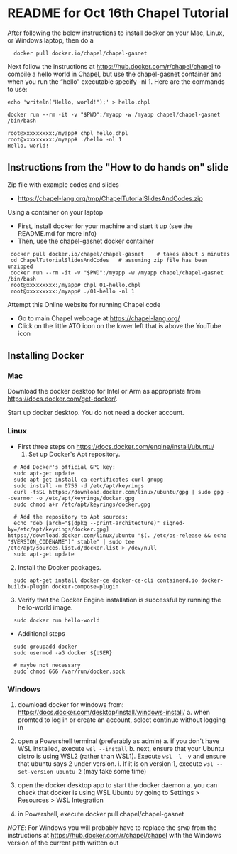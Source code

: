 # README for Oct 16th Chapel Tutorial

After following the below instructions to install docker on your Mac, Linux, or Windows
laptop, then do a
```
  docker pull docker.io/chapel/chapel-gasnet
```

Next follow the instructions at https://hub.docker.com/r/chapel/chapel to compile
a hello world in Chapel, but use the chapel-gasnet container and when you run the
“hello” executable specify -nl 1.  Here are the commands to use:
```
echo 'writeln("Hello, world!");' > hello.chpl

docker run --rm -it -v "$PWD":/myapp -w /myapp chapel/chapel-gasnet /bin/bash

root@xxxxxxxxx:/myapp# chpl hello.chpl
root@xxxxxxxxx:/myapp# ./hello -nl 1
Hello, world!
```

## Instructions from the "How to do hands on" slide

Zip file with example codes and slides
* https://chapel-lang.org/tmp/ChapelTutorialSlidesAndCodes.zip

Using a container on your laptop
* First, install docker for your machine and start it up (see the README.md for more info)
* Then, use the chapel-gasnet docker container
```
 docker pull docker.io/chapel/chapel-gasnet    # takes about 5 minutes
 cd ChapelTutorialSlidesAndCodes   # assuming zip file has been unzipped
 docker run --rm -it -v "$PWD":/myapp -w /myapp chapel/chapel-gasnet /bin/bash
 root@xxxxxxxxx:/myapp# chpl 01-hello.chpl
 root@xxxxxxxxx:/myapp# ./01-hello -nl 1
```

Attempt this Online website for running Chapel code
* Go to main Chapel webpage at https://chapel-lang.org/
* Click on the little ATO icon on the lower left that is above the YouTube icon


## Installing Docker

### Mac

Download the docker desktop for Intel or Arm as appropriate from
https://docs.docker.com/get-docker/.

Start up docker desktop.  You do not need a docker account.


### Linux

* First three steps on https://docs.docker.com/engine/install/ubuntu/
  1. Set up Docker's Apt repository.
```
  # Add Docker's official GPG key:
  sudo apt-get update
  sudo apt-get install ca-certificates curl gnupg
  sudo install -m 0755 -d /etc/apt/keyrings
  curl -fsSL https://download.docker.com/linux/ubuntu/gpg | sudo gpg --dearmor -o /etc/apt/keyrings/docker.gpg
  sudo chmod a+r /etc/apt/keyrings/docker.gpg

  # Add the repository to Apt sources:
  echo "deb [arch="$(dpkg --print-architecture)" signed-by=/etc/apt/keyrings/docker.gpg]   https://download.docker.com/linux/ubuntu "$(. /etc/os-release && echo "$VERSION_CODENAME")" stable" | sudo tee /etc/apt/sources.list.d/docker.list > /dev/null
  sudo apt-get update
```

  2. Install the Docker packages.
```
  sudo apt-get install docker-ce docker-ce-cli containerd.io docker-buildx-plugin docker-compose-plugin
```

  3. Verify that the Docker Engine installation is successful by running the hello-world image.
```
  sudo docker run hello-world
```


* Additional steps
```
  sudo groupadd docker
  sudo usermod -aG docker ${USER}

  # maybe not necessary
  sudo chmod 666 /var/run/docker.sock

```

### Windows

1. download docker for windows from: https://docs.docker.com/desktop/install/windows-install/
  a. when promted to log in or create an account, select continue without logging in

2. open a Powershell terminal (preferably as admin)
  a. if you don't have WSL installed, execute `wsl --install`
  b. next, ensure that your Ubuntu distro is using WSL2 (rather than WSL1).
  Execute `wsl -l -v` and ensure that ubuntu says 2 under version.
   i. If it is on version 1, execute `wsl --set-version ubuntu 2` (may take some time)

3. open the docker desktop app to start the docker daemon
  a. you can check that docker is using WSL Ubuntu by going to
  Settings > Resources > WSL Integration

4. in Powershell, execute docker pull chapel/chapel-gasnet

*NOTE*: For Windows you will probably have to replace the `$PWD` from the instructions
at https://hub.docker.com/r/chapel/chapel with the Windows version of the current path
written out

